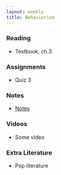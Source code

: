 ```yaml
---
layout: weekly
title: Behaviorism
---
```


### Reading
+ Textbook, ch.3

### Assignments
+ Quiz 3

### Notes
+ [Notes](/notes)

### Videos
+ Some video

### Extra Literature
+ Pop literature
